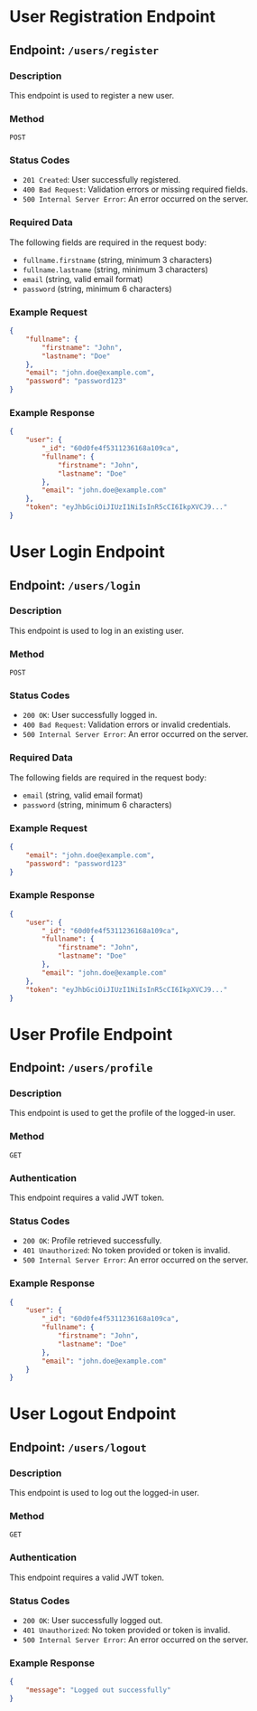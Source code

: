 # User Registration Endpoint

## Endpoint: `/users/register`

### Description
This endpoint is used to register a new user.

### Method
`POST`

### Status Codes
- `201 Created`: User successfully registered.
- `400 Bad Request`: Validation errors or missing required fields.
- `500 Internal Server Error`: An error occurred on the server.

### Required Data
The following fields are required in the request body:
- `fullname.firstname` (string, minimum 3 characters)
- `fullname.lastname` (string, minimum 3 characters)
- `email` (string, valid email format)
- `password` (string, minimum 6 characters)

### Example Request
```json
{
    "fullname": {
        "firstname": "John",
        "lastname": "Doe"
    },
    "email": "john.doe@example.com",
    "password": "password123"
}
```

### Example Response
```json
{
    "user": {
        "_id": "60d0fe4f5311236168a109ca",
        "fullname": {
            "firstname": "John",
            "lastname": "Doe"
        },
        "email": "john.doe@example.com"
    },
    "token": "eyJhbGciOiJIUzI1NiIsInR5cCI6IkpXVCJ9..."
}
```

# User Login Endpoint

## Endpoint: `/users/login`

### Description
This endpoint is used to log in an existing user.

### Method
`POST`

### Status Codes
- `200 OK`: User successfully logged in.
- `400 Bad Request`: Validation errors or invalid credentials.
- `500 Internal Server Error`: An error occurred on the server.

### Required Data
The following fields are required in the request body:
- `email` (string, valid email format)
- `password` (string, minimum 6 characters)

### Example Request
```json
{
    "email": "john.doe@example.com",
    "password": "password123"
}
```

### Example Response
```json
{
    "user": {
        "_id": "60d0fe4f5311236168a109ca",
        "fullname": {
            "firstname": "John",
            "lastname": "Doe"
        },
        "email": "john.doe@example.com"
    },
    "token": "eyJhbGciOiJIUzI1NiIsInR5cCI6IkpXVCJ9..."
}
```

# User Profile Endpoint

## Endpoint: `/users/profile`

### Description
This endpoint is used to get the profile of the logged-in user.

### Method
`GET`

### Authentication
This endpoint requires a valid JWT token.

### Status Codes
- `200 OK`: Profile retrieved successfully.
- `401 Unauthorized`: No token provided or token is invalid.
- `500 Internal Server Error`: An error occurred on the server.

### Example Response
```json
{
    "user": {
        "_id": "60d0fe4f5311236168a109ca",
        "fullname": {
            "firstname": "John",
            "lastname": "Doe"
        },
        "email": "john.doe@example.com"
    }
}
```

# User Logout Endpoint

## Endpoint: `/users/logout`

### Description
This endpoint is used to log out the logged-in user.

### Method
`GET`

### Authentication
This endpoint requires a valid JWT token.

### Status Codes
- `200 OK`: User successfully logged out.
- `401 Unauthorized`: No token provided or token is invalid.
- `500 Internal Server Error`: An error occurred on the server.

### Example Response
```json
{
    "message": "Logged out successfully"
}
```
